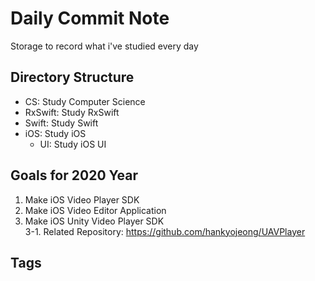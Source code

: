 # Daily Commit Note
Storage to record what i've studied every day

## Directory Structure
- CS: Study Computer Science
- RxSwift: Study RxSwift
- Swift: Study Swift
- iOS: Study iOS
  - UI: Study iOS UI

## Goals for 2020 Year
1. Make iOS Video Player SDK
2. Make iOS Video Editor Application
3. Make iOS Unity Video Player SDK<br>
   3-1. Related Repository:  https://github.com/hankyojeong/UAVPlayer

## Tags